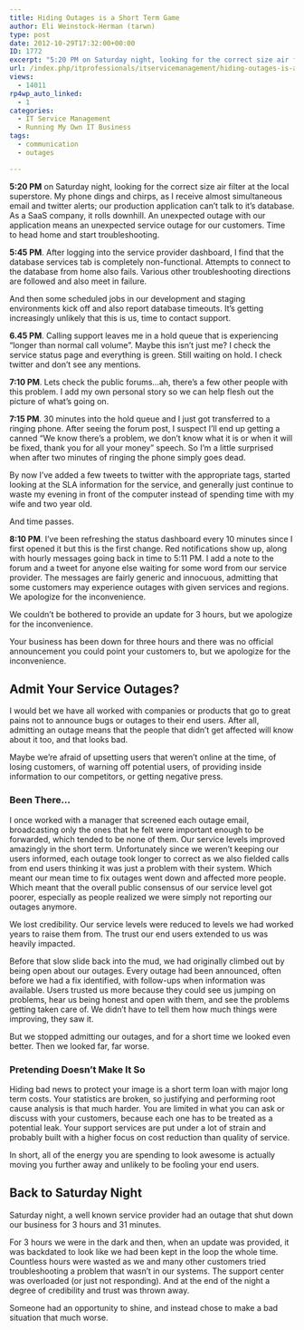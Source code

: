 ```yaml
---
title: Hiding Outages is a Short Term Game
author: Eli Weinstock-Herman (tarwn)
type: post
date: 2012-10-29T17:32:00+00:00
ID: 1772
excerpt: "5:20 PM on Saturday night, looking for the correct size air filter at the local superstore. My phone dings and chirps, as I receive almost simultaneous email and twitter alerts; our production application can't talk to it's database. As a SaaS company, it rolls downhill. An unexpected outage with our application means an unexpected service outage for our customers. Time to head home and start troubleshooting."
url: /index.php/itprofessionals/itservicemanagement/hiding-outages-is-a-short/
views:
  - 14011
rp4wp_auto_linked:
  - 1
categories:
  - IT Service Management
  - Running My Own IT Business
tags:
  - communication
  - outages

---
```

**5:20 PM** on Saturday night, looking for the correct size air filter at the local superstore. My phone dings and chirps, as I receive almost simultaneous email and twitter alerts; our production application can&#8217;t talk to it&#8217;s database. As a SaaS company, it rolls downhill. An unexpected outage with our application means an unexpected service outage for our customers. Time to head home and start troubleshooting.

**5:45 PM**. After logging into the service provider dashboard, I find that the database services tab is completely non-functional. Attempts to connect to the database from home also fails. Various other troubleshooting directions are followed and also meet in failure.

And then some scheduled jobs in our development and staging environments kick off and also report database timeouts. It&#8217;s getting increasingly unlikely that this is us, time to contact support.

**6.45 PM**. Calling support leaves me in a hold queue that is experiencing &#8220;longer than normal call volume&#8221;. Maybe this isn&#8217;t just me? I check the service status page and everything is green. Still waiting on hold. I check twitter and don&#8217;t see any mentions. 

**7:10 PM**. Lets check the public forums&#8230;ah, there&#8217;s a few other people with this problem. I add my own personal story so we can help flesh out the picture of what&#8217;s going on. 

**7:15 PM**. 30 minutes into the hold queue and I just got transferred to a ringing phone. After seeing the forum post, I suspect I&#8217;ll end up getting a canned &#8220;We know there&#8217;s a problem, we don&#8217;t know what it is or when it will be fixed, thank you for all your money&#8221; speech. So I&#8217;m a little surprised when after two minutes of ringing the phone simply goes dead. 

By now I&#8217;ve added a few tweets to twitter with the appropriate tags, started looking at the SLA information for the service, and generally just continue to waste my evening in front of the computer instead of spending time with my wife and two year old. 

And time passes.

**8:10 PM**. I&#8217;ve been refreshing the status dashboard every 10 minutes since I first opened it but this is the first change. Red notifications show up, along with hourly messages going back in time to 5:11 PM. I add a note to the forum and a tweet for anyone else waiting for some word from our service provider. The messages are fairly generic and innocuous, admitting that some customers may experience outages with given services and regions. We apologize for the inconvenience.

We couldn&#8217;t be bothered to provide an update for 3 hours, but we apologize for the inconvenience.

Your business has been down for three hours and there was no official announcement you could point your customers to, but we apologize for the inconvenience.

## Admit Your Service Outages?

I would bet we have all worked with companies or products that go to great pains not to announce bugs or outages to their end users. After all, admitting an outage means that the people that didn&#8217;t get affected will know about it too, and that looks bad.

Maybe we&#8217;re afraid of upsetting users that weren&#8217;t online at the time, of losing customers, of warning off potential users, of providing inside information to our competitors, or getting negative press.

### Been There&#8230;

I once worked with a manager that screened each outage email, broadcasting only the ones that he felt were important enough to be forwarded, which tended to be none of them. Our service levels improved amazingly in the short term. Unfortunately since we weren&#8217;t keeping our users informed, each outage took longer to correct as we also fielded calls from end users thinking it was just a problem with their system. Which meant our mean time to fix outages went down and affected more people. Which meant that the overall public consensus of our service level got poorer, especially as people realized we were simply not reporting our outages anymore. 

We lost credibility. Our service levels were reduced to levels we had worked years to raise them from. The trust our end users extended to us was heavily impacted. 

Before that slow slide back into the mud, we had originally climbed out by being open about our outages. Every outage had been announced, often before we had a fix identified, with follow-ups when information was available. Users trusted us more because they could see us jumping on problems, hear us being honest and open with them, and see the problems getting taken care of. We didn&#8217;t have to tell them how much things were improving, they saw it. 

But we stopped admitting our outages, and for a short time we looked even better. Then we looked far, far worse.

### Pretending Doesn&#8217;t Make It So

Hiding bad news to protect your image is a short term loan with major long term costs. Your statistics are broken, so justifying and performing root cause analysis is that much harder. You are limited in what you can ask or discuss with your customers, because each one has to be treated as a potential leak. Your support services are put under a lot of strain and probably built with a higher focus on cost reduction than quality of service.

In short, all of the energy you are spending to look awesome is actually moving you further away and unlikely to be fooling your end users.

## Back to Saturday Night

Saturday night, a well known service provider had an outage that shut down our business for 3 hours and 31 minutes. 

For 3 hours we were in the dark and then, when an update was provided, it was backdated to look like we had been kept in the loop the whole time. Countless hours were wasted as we and many other customers tried troubleshooting a problem that wasn&#8217;t in our systems. The support center was overloaded (or just not responding). And at the end of the night a degree of credibility and trust was thrown away.

Someone had an opportunity to shine, and instead chose to make a bad situation that much worse.